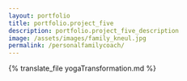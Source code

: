 ```yaml
---
layout: portfolio
title: portfolio.project_five
description: portfolio.project_five_description
image: /assets/images/family_kneul.jpg
permalink: /personalfamilycoach/
---
```

{% translate_file yogaTransformation.md %}
